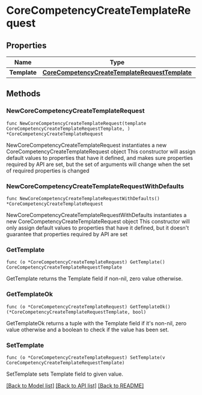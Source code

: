# CoreCompetencyCreateTemplateRequest

## Properties

Name | Type | Description | Notes
------------ | ------------- | ------------- | -------------
**Template** | [**CoreCompetencyCreateTemplateRequestTemplate**](CoreCompetencyCreateTemplateRequestTemplate.md) |  | 

## Methods

### NewCoreCompetencyCreateTemplateRequest

`func NewCoreCompetencyCreateTemplateRequest(template CoreCompetencyCreateTemplateRequestTemplate, ) *CoreCompetencyCreateTemplateRequest`

NewCoreCompetencyCreateTemplateRequest instantiates a new CoreCompetencyCreateTemplateRequest object
This constructor will assign default values to properties that have it defined,
and makes sure properties required by API are set, but the set of arguments
will change when the set of required properties is changed

### NewCoreCompetencyCreateTemplateRequestWithDefaults

`func NewCoreCompetencyCreateTemplateRequestWithDefaults() *CoreCompetencyCreateTemplateRequest`

NewCoreCompetencyCreateTemplateRequestWithDefaults instantiates a new CoreCompetencyCreateTemplateRequest object
This constructor will only assign default values to properties that have it defined,
but it doesn't guarantee that properties required by API are set

### GetTemplate

`func (o *CoreCompetencyCreateTemplateRequest) GetTemplate() CoreCompetencyCreateTemplateRequestTemplate`

GetTemplate returns the Template field if non-nil, zero value otherwise.

### GetTemplateOk

`func (o *CoreCompetencyCreateTemplateRequest) GetTemplateOk() (*CoreCompetencyCreateTemplateRequestTemplate, bool)`

GetTemplateOk returns a tuple with the Template field if it's non-nil, zero value otherwise
and a boolean to check if the value has been set.

### SetTemplate

`func (o *CoreCompetencyCreateTemplateRequest) SetTemplate(v CoreCompetencyCreateTemplateRequestTemplate)`

SetTemplate sets Template field to given value.



[[Back to Model list]](../README.md#documentation-for-models) [[Back to API list]](../README.md#documentation-for-api-endpoints) [[Back to README]](../README.md)


